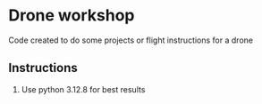 # Drone workshop
Code created to do some projects or flight instructions for a drone

## Instructions
1. Use python 3.12.8 for best results